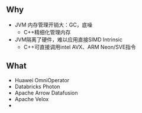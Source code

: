 ## Why
- JVM 内存管理开销大：GC，底噪
	- C++精细化管理内存
- JVM隔离了硬件，难以应用直接SIMD Intrinsic
	- C++可直接调用intel AVX、ARM Neon/SVE指令

## What
- Huawei OmniOperator
- Databricks Photon
- Apache Arrow Datafusion 
- Apache Velox
-